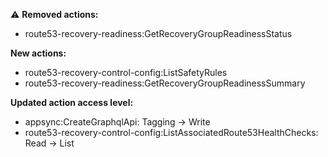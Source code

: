 :warning: **Removed actions:**

- route53-recovery-readiness:GetRecoveryGroupReadinessStatus

**New actions:**

- route53-recovery-control-config:ListSafetyRules
- route53-recovery-readiness:GetRecoveryGroupReadinessSummary

**Updated action access level:**

- appsync:CreateGraphqlApi: Tagging -> Write
- route53-recovery-control-config:ListAssociatedRoute53HealthChecks: Read -> List
